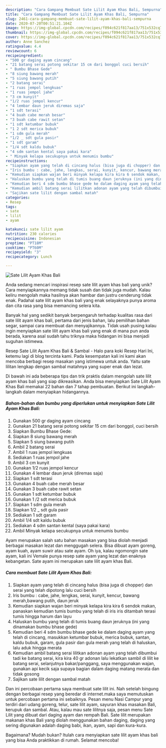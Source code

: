 ```yaml
---
description: "Cara Gampang Membuat Sate Lilit Ayam Khas Bali, Sempurna"
title: "Cara Gampang Membuat Sate Lilit Ayam Khas Bali, Sempurna"
slug: 2461-cara-gampang-membuat-sate-lilit-ayam-khas-bali-sempurna
date: 2020-07-20T00:51:21.104Z
image: https://img-global.cpcdn.com/recipes/f094c621f817aa13/751x532cq70/sate-lilit-ayam-khas-bali-foto-resep-utama.jpg
thumbnail: https://img-global.cpcdn.com/recipes/f094c621f817aa13/751x532cq70/sate-lilit-ayam-khas-bali-foto-resep-utama.jpg
cover: https://img-global.cpcdn.com/recipes/f094c621f817aa13/751x532cq70/sate-lilit-ayam-khas-bali-foto-resep-utama.jpg
author: Anne Sanchez
ratingvalue: 4.4
reviewcount: 6
recipeingredient:
- "500 gr daging ayam cincang"
- "21 batang serai potong sekitar 15 cm dari bonggol cuci bersih"
- " Bumbu Bhase Gede"
- "8 siung bawang merah"
- "5 siung bawang putih"
- "2 batang serai"
- "1 ruas jempol lengkuas"
- "1 ruas jempol jahe"
- "3 cm kunyit"
- "1/2 ruas jempol kencur"
- "4 lembar daun jeruk diremas saja"
- "1 sdt terasi"
- "4 buah cabe merah besar"
- "3 buah cabe rawit setan"
- "1 sdt ketumbar bubuk"
- "1 2 sdt merica bubuk"
- "1 sdm gula merah"
- "1/2 _ sdt gula pasir"
- "1 sdt garam"
- "1/4 sdt kaldu bubuk"
- "4 sdm santan kental saya pakai kara"
- " Minyak kelapa secukupnya untuk menumis bumbu"
recipeinstructions:
- "Siapkan ayam yang telah di cincang halus (bisa juga di chopper) dan serai yang telah dipotong lalu cuci bersih"
- "Iris bumbu : cabe, jahe, lengkas, serai, kunyit, kencur, bawang merah,bawang putih, daun jeruk"
- "Kemudian siapkan wajan beri minyak kelapa kira kira 6 sendok makan, panaskan kemudian tumis bumbu yang telah di iris iris ditambah terasi tumis hingga harum dan layu"
- "Haluskan bumbu yang telah di tumis buang daun jeruknya (ini yang dinamakan bumbu bhase gede)"
- "Kemudian beri 4 sdm bumbu bhase gede ke dalam daging ayam yang telah di cincang, masukkan ketumbar bubuk, merica bubuk, santan, kaldu bubuk, garam, gula pasir dan gula merah yang telah di haluskan, lalu aduk hingga merata"
- "Kemudian ambil batang serai lilitkan adonan ayam yang telah dibumbui tadi ke batang serai, kira kira 40 gr adonan lalu lekatkan sambil di lilit ke batang serai, selanjutnya bakar/panggang, saya menggunakan wajan, gunakan api kecik saja supaya bagian dalam daging matang merata dan tidak gosong"
- "Sajikan sate lilit dengan sambal matah"
categories:
- Resep
tags:
- sate
- lilit
- ayam

katakunci: sate lilit ayam 
nutrition: 230 calories
recipecuisine: Indonesian
preptime: "PT18M"
cooktime: "PT60M"
recipeyield: "3"
recipecategory: Lunch

---
```



![Sate Lilit Ayam Khas Bali](https://img-global.cpcdn.com/recipes/f094c621f817aa13/751x532cq70/sate-lilit-ayam-khas-bali-foto-resep-utama.jpg)

Anda sedang mencari inspirasi resep sate lilit ayam khas bali yang unik? Cara menyiapkannya memang tidak susah dan tidak juga mudah. Kalau keliru mengolah maka hasilnya akan hambar dan justru cenderung tidak enak. Padahal sate lilit ayam khas bali yang enak selayaknya punya aroma dan cita rasa yang bisa memancing selera kita.

Banyak hal yang sedikit banyak berpengaruh terhadap kualitas rasa dari sate lilit ayam khas bali, pertama dari jenis bahan, lalu pemilihan bahan segar, sampai cara membuat dan menyajikannya. Tidak usah pusing kalau ingin menyiapkan sate lilit ayam khas bali yang enak di mana pun anda berada, karena asal sudah tahu triknya maka hidangan ini bisa menjadi suguhan istimewa.

Resep Sate Lilit Ayam Khas Bali &amp; Sambal - Halo para koki Resep Hari Ini, ketemu lagi di blog tercinta kami. Pada kesempatan kali ini kami akan mencoba berbagi resep masakan yang istimewa untuk anda. Yaitu sate lilitan lengkap dengan sambal matahnya yang super enak dan lezat.


Di bawah ini ada beberapa tips dan trik praktis dalam mengolah sate lilit ayam khas bali yang siap dikreasikan. Anda bisa menyiapkan Sate Lilit Ayam Khas Bali memakai 22 bahan dan 7 tahap pembuatan. Berikut ini langkah-langkah dalam menyiapkan hidangannya.

<!--inarticleads1-->

##### Bahan-bahan dan bumbu yang diperlukan untuk menyiapkan Sate Lilit Ayam Khas Bali:

1. Gunakan 500 gr daging ayam cincang
1. Gunakan 21 batang serai potong sekitar 15 cm dari bonggol, cuci bersih
1. Siapkan  Bumbu Bhase Gede:
1. Siapkan 8 siung bawang merah
1. Siapkan 5 siung bawang putih
1. Ambil 2 batang serai
1. Ambil 1 ruas jempol lengkuas
1. Sediakan 1 ruas jempol jahe
1. Ambil 3 cm kunyit
1. Gunakan 1/2 ruas jempol kencur
1. Gunakan 4 lembar daun jeruk (diremas saja)
1. Siapkan 1 sdt terasi
1. Gunakan 4 buah cabe merah besar
1. Gunakan 3 buah cabe rawit setan
1. Gunakan 1 sdt ketumbar bubuk
1. Gunakan 1 /2 sdt merica bubuk
1. Siapkan 1 sdm gula merah
1. Siapkan 1/2 _ sdt gula pasir
1. Sediakan 1 sdt garam
1. Ambil 1/4 sdt kaldu bubuk
1. Sediakan 4 sdm santan kental (saya pakai kara)
1. Ambil  Minyak kelapa secukupnya untuk menumis bumbu


Ayam merupakan salah satu bahan masakan yang bisa diolah menjadi berbagai masakan lezat dan menggugah selera. Bisa dibuat ayam goreng, ayam kuah, ayam suwir atau sate ayam. Oh iya, kalau ngomongin sate ayam, kali ini Vemale punya resep sate ayam yang lezat dan enaknya kebangetan. Sate ayam ini merupakan sate lilit ayam khas Bali. 

<!--inarticleads2-->

##### Cara membuat Sate Lilit Ayam Khas Bali:

1. Siapkan ayam yang telah di cincang halus (bisa juga di chopper) dan serai yang telah dipotong lalu cuci bersih
1. Iris bumbu : cabe, jahe, lengkas, serai, kunyit, kencur, bawang merah,bawang putih, daun jeruk
1. Kemudian siapkan wajan beri minyak kelapa kira kira 6 sendok makan, panaskan kemudian tumis bumbu yang telah di iris iris ditambah terasi tumis hingga harum dan layu
1. Haluskan bumbu yang telah di tumis buang daun jeruknya (ini yang dinamakan bumbu bhase gede)
1. Kemudian beri 4 sdm bumbu bhase gede ke dalam daging ayam yang telah di cincang, masukkan ketumbar bubuk, merica bubuk, santan, kaldu bubuk, garam, gula pasir dan gula merah yang telah di haluskan, lalu aduk hingga merata
1. Kemudian ambil batang serai lilitkan adonan ayam yang telah dibumbui tadi ke batang serai, kira kira 40 gr adonan lalu lekatkan sambil di lilit ke batang serai, selanjutnya bakar/panggang, saya menggunakan wajan, gunakan api kecik saja supaya bagian dalam daging matang merata dan tidak gosong
1. Sajikan sate lilit dengan sambal matah


Dan ini percobaan pertama saya membuat sate lilit ini. Nah setelah bingung dengan berbagai resep yang beredar di internet.maka saya memutuskan untuk percobaan pertama ini sebaiknya. Pesan menu Nasi Campur yang terdiri dari udang goreng, telur, sate lilit ayam, sayuran khas masakan Bali, kerupuk dan sambal. Atau, kalau mau sate lilitnya saja, pesan menu Sate Lilit yang dibuat dari daging ayam dan rempah Bali. Sate lilit merupakan makanan khas Bali yang diolah menggunakan bahan daging, daging yang sering digunakan adalah daging babi, ikan, ayam, sapi dan kura-kura. 

Bagaimana? Mudah bukan? Itulah cara menyiapkan sate lilit ayam khas bali yang bisa Anda praktikkan di rumah. Selamat mencoba!
